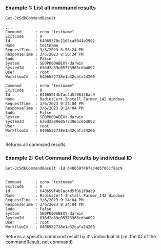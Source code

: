 ### Example 1: List all command results

```powershell
Get-JcSdkCommandResult
```

```output
...
Command      : echo "testname"
ExitCode     : 0
Id           : 64065378c2165ca5044e2902
Name         : testname
RequestTime  : 3/6/2023 8:56:24 PM
ResponseTime : 3/6/2023 8:56:24 PM
Sudo         : False
System       : SE0PU00ABEXY-darwin
SystemId     : 636d2a89e05773965cdb4092
User         : root
WorkflowId   : 6406532738e1a32cafa24260

Command      : echo "testname"
ExitCode     : 0
Id           : 640659f4b7ac4d5f061f8ac9
Name         : RadiusCert-Install Farmer_142 Windows
RequestTime  : 3/6/2023 9:24:04 PM
ResponseTime : 3/6/2023 9:24:04 PM
Sudo         : False
System       : SE0PU00ABEXY-darwin
SystemId     : 636d2a89e05773965cdb4092
User         : root
WorkflowId   : 6406532738e1a32cafa24260
...
```

Returns all command results

### Example 2: Get Command Results by individual ID

```powershell
Get-JcSdkCommandResult -Id 640659f4b7ac4d5f061f8ac9
```

```output

Command      : echo "testname"
ExitCode     : 0
Id           : 640659f4b7ac4d5f061f8ac9
Name         : RadiusCert-Install Farmer_142 Windows
RequestTime  : 3/6/2023 9:24:04 PM
ResponseTime : 3/6/2023 9:24:04 PM
Sudo         : False
System       : SE0PU00ABEXY-darwin
SystemId     : 636d2a89e05773965cdb4092
User         : root
WorkflowId   : 6406532738e1a32cafa24260
```

Returns a specific command result by it's individual Id (i.e. the ID of the commandResult, not command)